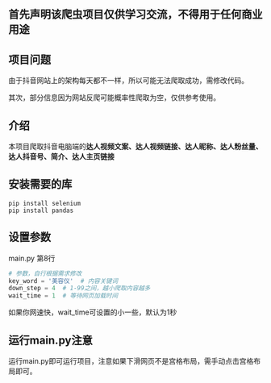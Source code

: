 ## 首先声明该爬虫项目仅供学习交流，不得用于任何商业用途

## 项目问题

由于抖音网站上的架构每天都不一样，所以可能无法爬取成功，需修改代码。

其次，部分信息因为网站反爬可能概率性爬取为空，仅供参考使用。

## 介绍

本项目爬取抖音电脑端的**达人视频文案、达人视频链接、达人昵称、达人粉丝量、达人抖音号、简介、达人主页链接**

## 安装需要的库

```
pip install selenium
pip install pandas
```

## 设置参数

main.py 第8行

```python
# 参数，自行根据需求修改
key_word = '美容仪'  # 内容关键词
down_step = 4  # 1-99之间，越小爬取内容越多
wait_time = 1  # 等待网页加载时间
```

如果你网速快，wait_time可设置的小一些，默认为1秒

## 运行main.py注意

运行main.py即可运行项目，注意如果下滑网页不是宫格布局，需手动点击宫格布局即可。

